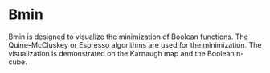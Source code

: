 # Bmin #

Bmin is designed to visualize the minimization of Boolean functions. The Quine–McCluskey or Espresso algorithms are used for the minimization. The visualization is demonstrated on the Karnaugh map and the Boolean n-cube.